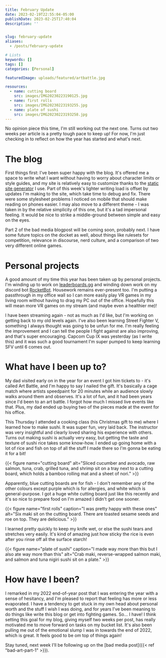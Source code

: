 ```yaml
---
title: February Update
date: 2023-02-19T22:55:04-05:00
publishDate: 2023-02-25T17:40:04
description: ''


slug: february-update
aliases:
  - /posts/february-update

# Lists
keywords: []
tags: []
categories: [Personal]

featuredImage: uploads/featured/artbattle.jpg

resources:
  - name: cutting board
    src: images/IMG20230223190125.jpg
  - name: first rolls
    src: images/IMG20230223193255.jpg
  - name: plate of sushi
    src: images/IMG20230223193258.jpg
---
```


<!-- Stuff I've been doing -->
<!-- 
- Art Battle
- House work
- Writing this blog
  - Making updates
- Working on my own coding projects
  - Finishing Rocket Bot
  - Work on Licenseathon and Leaderboards.gg
  - 
- Getting back into streaming
- Learning fighting games - talk about some notable successes and why I like it

- Feeling a lot better than last year, esp. the end of last year
- Pushing my way into doing stuff I want to get done, and working for it
- Feels good to be getting projects finished, even if it's tough to push myself to do them
 -->
 <!-- 
 Blog updates:
 - Projects page on the top bar
 - Mobile view fixes
 - New theme?
  -->

No opinion piece this time, I'm still working out the next one. Turns out two weeks per article is a pretty tough pace to keep up! For now, I'm just checking in to reflect on how the year has started and what's next.

# The blog
First things first: I've been super happy with the blog. It's offered me a space to write what I want without having to worry about character limits or style guides, and my site is relatively easy to customize thanks to the [static site generator](https://gohugo.io) I use. Part of this week's lighter writing load is offset by updates I'm making to the site, which take time to debug and fix. There were some stylesheet problems I noticed on mobile that should make reading on phones easier. I may also move to a different theme - I was taken in by the relative simplicity of this one, but it's a tad impersonal feeling. It would be nice to strike a middle-ground between simple and easy on the eyes.

Part 2 of the bad media blogpost will be coming soon, probably next. I have some future topics on the docket as well, about things like rulesets for competition, relevance in discourse, nerd culture, and a comparison of two very different online games.

# Personal projects
A good amount of my time this year has been taken up by personal projects. I'm winding up to work on [leaderboards.gg](https://info.leaderboards.gg/) and winding down work on my discord bot [RocketBot](https://github.com/Tempystral/hikari-rocket-bot). Housework remains ever-present too. I'm putting a passthrough in my office wall so I can more easily play VR games in my living room without having to drag my PC out of the office. Hopefully this will mean more VR games on my stream (and maybe even a healthier me)!

I have been streaming again - not as much as I'd like, but I'm working on getting back to my old levels again. I've also been learning Street Fighter V, something I always thought was going to be unfun for me. I'm really feeling the improvement and I can tell the people I fight against are also improving, and that's super encouraging. Capcom Cup IX was yesterday (as I write this) and it was such a good tournament I'm super pumped to keep learning SFV until 6 comes out.

# What have I been up to?
My dad visited early on in the year for an event I got him tickets to - it's called Art Battle, and I'm happy to say I nailed the gift. It's basically a cage match where artists speedpaint for 20 minutes while an audience slowly walks around them and observes. It's a lot of fun, and it had been years since I'd been to an art battle. I forgot how much I missed live events like that. Plus, my dad ended up buying two of the pieces made at the event for his office.

This Thursday I attended a cooking class (his Christmas gift to me) where I learned how to make sushi. It was super fun, very laid back. The instructor was very insightful and clearly loved sharing his experience with others. Turns out making sushi is actually very easy, but getting the taste and texture of sushi rice takes some know-how. I ended up going home with a lot of rice and fish on top of all the stuff I made there so I'm gonna be eating it for a bit!

{{< figure name="cutting board" alt="Sliced cucumber and avocado, raw salmon, tuna, crab, grilled tuna, and shrimp sit on a tray next to a cutting board, which holds a bamboo rolling mat and a sheet of nori." >}}

Apparently, blue cutting boards are for fish - I don't remember any of the other colours except purple which is for allergies, and white which is general-purpose. I got a huge white cutting board just like this recently and it's so nice to prepare food on I'm amazed I didn't get one sooner.

{{< figure name="first rolls" caption="I was pretty happy with these ones" alt="Six maki sit on the cutting board. There are toasted sesame seeds and roe on top. They are delicious." >}}

I learned pretty quickly to keep my knife wet, or else the sushi tears and stretches very easily. It's kind of amazing just how sticky the rice is even after you rinse off all the surface starch!

{{< figure name="plate of sushi" caption="I made way more than this but I also ate way more than this" alt="Crab maki, reverse-wrapped salmon maki, and salmon and tuna nigiri sushi sit on a plate." >}}

# How have I been?
I remarked in my 2022 end-of-year post that I was entering the year with a sense of hesitancy, and I'm pleased to report that feeling has more or less evaporated. I have a tendency to get stuck in my own head about personal worth and the stuff I wish I was doing, and for years I've been meaning to do things like write this blog or get into fighting games. So... I have! I think setting this goal for my blog, giving myself two weeks per post, has really motivated me to move forward on tasks on my bucket list. It's also been pulling me out of the emotional slump I was in towards the end of 2022, which is great. It feels good to be om top of things again!

Stay tuned, next week I'll be following up on the [bad media post]({{< ref "bad-art-part-1" >}}).
